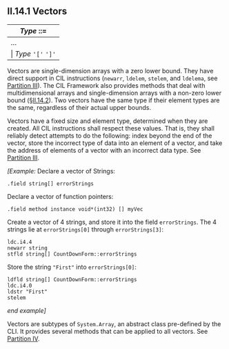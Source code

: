 ## II.14.1 Vectors

 | _Type_ ::=
 | ----
 | &hellip;
 | \| _Type_ `'['` `']'`

Vectors are single-dimension arrays with a zero lower bound. They have direct support in CIL instructions (`newarr`, `ldelem`, `stelem`, and `ldelema`, see [Partition III](#todo-missing-hyperlink)). The CIL Framework also provides methods that deal with multidimensional arrays and single-dimension arrays with a non-zero lower bound (§[II.14.2](ii.14.2-arrays.md)). Two vectors have the same type if their element types are the same, regardless of their actual upper bounds.

Vectors have a fixed size and element type, determined when they are created.  All CIL instructions shall respect these values. That is, they shall reliably detect attempts to do the following: index beyond the end of the vector, store the incorrect type of data into an element of a vector, and take the address of elements of a vector with an incorrect data type. See [Partition III](#todo-missing-hyperlink).

_[Example:_ Declare a vector of Strings:

 ```ilasm
 .field string[] errorStrings
 ```

Declare a vector of function pointers:

 ```ilasm
 .field method instance void*(int32) [] myVec
 ```

Create a vector of 4 strings, and store it into the field `errorStrings`. The 4 strings lie at `errorStrings[0]` through `errorStrings[3]`:

 ```ilasm
 ldc.i4.4
 newarr string
 stfld string[] CountDownForm::errorStrings
 ```

Store the string `"First"` into `errorStrings[0]`:

 ```ilasm
 ldfld string[] CountDownForm::errorStrings
 ldc.i4.0
 ldstr "First"
 stelem
 ```

_end example]_

Vectors are subtypes of `System.Array`, an abstract class pre-defined by the CLI. It provides several methods that can be applied to all vectors. See [Partition IV](#todo-missing-hyperlink).
